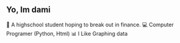 ## Yo, Im dami

🧠 A highschool student hoping to break out in finance.
💻 Computer Programer (Python, Html)
📊 I Like Graphing data
